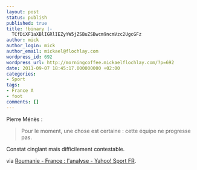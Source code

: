```yaml
---
layout: post
status: publish
published: true
title: !binary |-
  TCfDiXF1aXBlIGRlIEZyYW5jZSBuZSBwcm9ncmVzc2UgcGFz
author: mick
author_login: mick
author_email: mickael@flochlay.com
wordpress_id: 692
wordpress_url: http://morningcoffee.mickaelflochlay.com/?p=692
date: 2011-09-07 18:45:17.000000000 +02:00
categories:
- Sport
tags:
- France A
- foot
comments: []
---
```

Pierre Ménès :
<blockquote>Pour le moment, une chose est certaine : cette équipe ne progresse pas.</blockquote>
Constat cinglant mais difficilement contestable.

via <a href="http://fr.sports.yahoo.com/fo/pierrotlefoot/article/1583513/roumaniefrancelanalyse/">Roumanie - France : l'analyse - Yahoo! Sport FR</a>.
